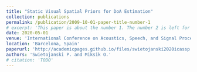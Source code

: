 ```yaml
---
title: "Static Visual Spatial Priors for DoA Estimation"
collection: publications
permalink: /publication/2009-10-01-paper-title-number-1
# excerpt: 'This paper is about the number 1. The number 2 is left for future work.'
date: 2020-05-01
venue: 'International Conference on Acoustics, Speech, and Signal Processing (ICASSP)'
location: 'Barcelona, Spain'
paperurl: 'http://academicpages.github.io/files/swietojanski2020icassp.pdf'
authors: 'Swietojanski P. and Miksik O.'
# citation: 'TODO'
---
```

